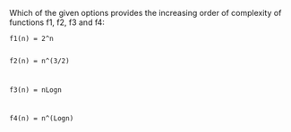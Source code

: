 <div class="markdown-content" id="problem-content">
<p>Which of the given options provides the increasing order of complexity of functions f1, f2, f3 and f4:</p>
<div class="highlighter-rouge"><pre class="highlight"><code>f1(n) = 2^n

f2(n) = n^(3/2)

f3(n) = nLogn

f4(n) = n^(Logn)

</code></pre>
</div>
</div>